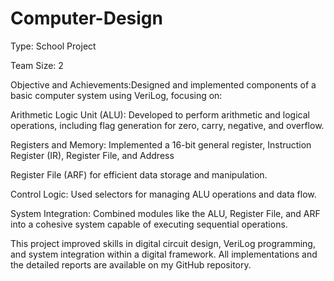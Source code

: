 # Computer-Design

Type: School Project

Team Size: 2

Objective and Achievements:Designed and implemented
components of a basic computer system using VeriLog,
focusing on:

Arithmetic Logic Unit (ALU): Developed to perform
arithmetic and logical operations, including flag generation
for zero, carry, negative, and overflow.

Registers and Memory: Implemented a 16-bit general
register, Instruction Register (IR), Register File, and Address

Register File (ARF) for efficient data storage and
manipulation.

Control Logic: Used selectors for managing ALU operations
and data flow.

System Integration: Combined modules like the ALU,
Register File, and ARF into a cohesive system capable of
executing sequential operations.

This project improved skills in digital circuit design, VeriLog
programming, and system integration within a digital
framework.
All implementations and the detailed reports are available
on my GitHub repository.
